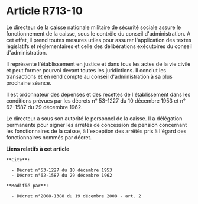 # Article R713-10

Le directeur de la caisse nationale militaire de sécurité sociale assure le fonctionnement de la caisse, sous le contrôle du
conseil d'administration. A cet effet, il prend toutes mesures utiles pour assurer l'application des textes législatifs et
réglementaires et celle des délibérations exécutoires du conseil d'administration. 

Il représente l'établissement en justice et dans tous les actes de la vie civile et peut former pourvoi devant toutes les
juridictions. Il conclut les transactions et en rend compte au conseil d'administration à sa plus prochaine séance. 

Il est ordonnateur des dépenses et des recettes de l'établissement dans les conditions prévues par les décrets n° 53-1227 du
10 décembre 1953 et n° 62-1587 du 29 décembre 1962. 

Le directeur a sous son autorité le personnel de la caisse. Il a délégation permanente pour signer les arrêtés de concession
de pension concernant les fonctionnaires de la caisse, à l'exception des arrêtés pris à l'égard des fonctionnaires nommés par
décret.

**Liens relatifs à cet article**

	**Cite**:

	  - Décret n°53-1227 du 10 décembre 1953
	  - Décret n°62-1587 du 29 décembre 1962

	**Modifié par**:

	  - Décret n°2008-1388 du 19 décembre 2008 - art. 2
